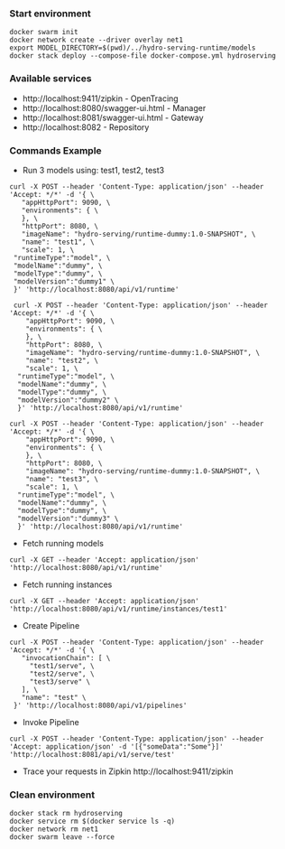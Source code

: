 ### Start environment
```
docker swarm init
docker network create --driver overlay net1
export MODEL_DIRECTORY=$(pwd)/../hydro-serving-runtime/models
docker stack deploy --compose-file docker-compose.yml hydroserving
```

### Available services
* http://localhost:9411/zipkin - OpenTracing
* http://localhost:8080/swagger-ui.html - Manager
* http://localhost:8081/swagger-ui.html - Gateway
* http://localhost:8082 - Repository

### Commands Example

* Run 3 models using: test1, test2, test3

```
curl -X POST --header 'Content-Type: application/json' --header 'Accept: */*' -d '{ \ 
   "appHttpPort": 9090, \ 
   "environments": { \ 
   }, \ 
   "httpPort": 8080, \ 
   "imageName": "hydro-serving/runtime-dummy:1.0-SNAPSHOT", \ 
   "name": "test1", \ 
   "scale": 1, \ 
 "runtimeType":"model", \ 
 "modelName":"dummy", \ 
 "modelType":"dummy", \ 
 "modelVersion":"dummy1" \ 
 }' 'http://localhost:8080/api/v1/runtime'
 
 curl -X POST --header 'Content-Type: application/json' --header 'Accept: */*' -d '{ \ 
    "appHttpPort": 9090, \ 
    "environments": { \ 
    }, \ 
    "httpPort": 8080, \ 
    "imageName": "hydro-serving/runtime-dummy:1.0-SNAPSHOT", \ 
    "name": "test2", \ 
    "scale": 1, \ 
  "runtimeType":"model", \ 
  "modelName":"dummy", \ 
  "modelType":"dummy", \ 
  "modelVersion":"dummy2" \ 
  }' 'http://localhost:8080/api/v1/runtime'
  
curl -X POST --header 'Content-Type: application/json' --header 'Accept: */*' -d '{ \ 
    "appHttpPort": 9090, \ 
    "environments": { \ 
    }, \ 
    "httpPort": 8080, \ 
    "imageName": "hydro-serving/runtime-dummy:1.0-SNAPSHOT", \ 
    "name": "test3", \ 
    "scale": 1, \ 
  "runtimeType":"model", \ 
  "modelName":"dummy", \ 
  "modelType":"dummy", \ 
  "modelVersion":"dummy3" \ 
  }' 'http://localhost:8080/api/v1/runtime'
```

* Fetch running models 

```
curl -X GET --header 'Accept: application/json' 'http://localhost:8080/api/v1/runtime'
```

* Fetch running instances
```
curl -X GET --header 'Accept: application/json' 'http://localhost:8080/api/v1/runtime/instances/test1'
```

* Create Pipeline
```
curl -X POST --header 'Content-Type: application/json' --header 'Accept: */*' -d '{ \ 
   "invocationChain": [ \ 
     "test1/serve", \ 
     "test2/serve", \ 
     "test3/serve" \ 
   ], \ 
   "name": "test" \ 
 }' 'http://localhost:8080/api/v1/pipelines'
```

* Invoke Pipeline
```
curl -X POST --header 'Content-Type: application/json' --header 'Accept: application/json' -d '[{"someData":"Some"}]' 'http://localhost:8081/api/v1/serve/test'
```

* Trace your requests in Zipkin http://localhost:9411/zipkin

### Clean environment
```
docker stack rm hydroserving
docker service rm $(docker service ls -q)
docker network rm net1
docker swarm leave --force
```
